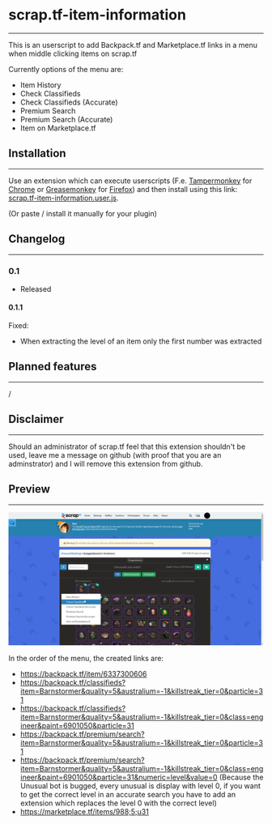 # scrap.tf-item-information
_____________________________________________
This is an userscript to add Backpack.tf and Marketplace.tf links in a menu when middle clicking items on scrap.tf

Currently options of the menu are:

* Item History
* Check Classifieds
* Check Classifieds (Accurate)
* Premium Search 
* Premium Search (Accurate)
* Item on Marketplace.tf



## Installation
_____________________________________________
Use an extension which can execute userscripts (F.e. [Tampermonkey](https://chrome.google.com/webstore/detail/tampermonkey/dhdgffkkebhmkfjojejmpbldmpobfkfo) for [Chrome](https://www.google.com/chrome/) or [Greasemonkey](https://addons.mozilla.org/en-US/firefox/addon/greasemonkey/)  for [Firefox](https://www.mozilla.org/firefox))
and then install using this link: [scrap.tf-item-information.user.js](https://github.com/NetroScript/scrap.tf-item-information/raw/master/scrap.tf-item-information.user.js).

(Or paste / install it manually for your plugin)

## Changelog
_____________________________________________


### 0.1

* Released

#### 0.1.1

Fixed: 
* When extracting the level of an item only the first number was extracted


## Planned features
_____________________________________________

/


## Disclaimer
_____________________________________________

Should an administrator of scrap.tf feel that this extension shouldn't be used, leave me a message on github (with proof that you are an adminstrator) and I will remove this extension from github.


## Preview
_____________________________________________

![Preview](https://raw.githubusercontent.com/NetroScript/scrap.tf-item-information/master/preview.png)

In the order of the menu, the created links are:

* https://backpack.tf/item/6337300606
* https://backpack.tf/classifieds?item=Barnstormer&quality=5&australium=-1&killstreak_tier=0&particle=31
* https://backpack.tf/classifieds?item=Barnstormer&quality=5&australium=-1&killstreak_tier=0&class=engineer&paint=6901050&particle=31
* https://backpack.tf/premium/search?item=Barnstormer&quality=5&australium=-1&killstreak_tier=0&particle=31
* https://backpack.tf/premium/search?item=Barnstormer&quality=5&australium=-1&killstreak_tier=0&class=engineer&paint=6901050&particle=31&numeric=level&value=0 (Because the Unusual bot is bugged, every unusual is display with level 0, if you want to get the correct level in an accurate search you have to add an extension which replaces the level 0 with the correct level)
* https://marketplace.tf/items/988;5;u31
